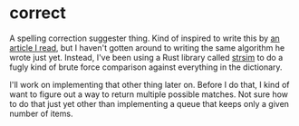 # correct
A spelling correction suggester thing. Kind of inspired to write this by [an article I read][article], but I haven't gotten around to writing the same algorithm he wrote just yet. Instead, I've been using a Rust library called [strsim][strsim] to do a fugly kind of brute force comparison against everything in the dictionary.

I'll work on implementing that other thing later on. Before I do that, I kind of want to figure out a way to return multiple possible matches. Not sure how to do that just yet other than implementing a queue that keeps only a given number of items.

[article]:http://www.norvig.com/spell-correct.html
[strsim]:https://crates.io/crates/strsim
